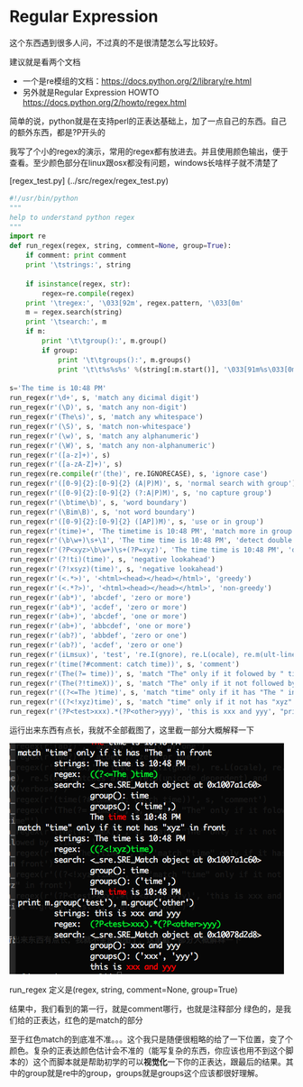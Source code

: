 # Regular Expression

这个东西遇到很多人问，不过真的不是很清楚怎么写比较好。

建议就是看两个文档

* 一个是re模组的文档：<https://docs.python.org/2/library/re.html>
* 另外就是Regular Expression HOWTO <https://docs.python.org/2/howto/regex.html>

简单的说，python就是在支持perl的正表达基础上，加了一点自己的东西。自己的额外东西，都是?P开头的

我写了个小的regex的演示，常用的regex都有放进去。并且使用颜色输出，便于查看。至少颜色部分在linux跟osx都没有问题，windows长啥样子就不清楚了

[regex_test.py] (../src/regex/regex_test.py)

~~~python
#!/usr/bin/python
"""
help to understand python regex
"""
import re
def run_regex(regex, string, comment=None, group=True):
    if comment: print comment
    print '\tstrings:', string

    if isinstance(regex, str):
        regex=re.compile(regex)
    print '\tregex:', '\033[92m', regex.pattern, '\033[0m'
    m = regex.search(string)
    print '\tsearch:', m
    if m:
        print '\t\tgroup():', m.group()
        if group:
            print '\t\tgroups():', m.groups()
            print '\t\t%s%s%s' %(string[:m.start()], '\033[91m%s\033[0m' %string[m.start():m.end()], string[m.end():])

s='The time is 10:48 PM'
run_regex(r'\d+', s, 'match any dicimal digit')
run_regex(r'(\D)', s, 'match any non-digit')
run_regex(r'(The\s)', s, 'match any whitespace')
run_regex(r'(\S)', s, 'match non-whitespace')
run_regex(r'(\w)', s, 'match any alphanumeric')
run_regex(r'(\W)', s, 'match any non-alphanumeric')
run_regex(r'([a-z]+)', s)
run_regex(r'([a-zA-Z]+)', s)
run_regex(re.compile(r'(the)', re.IGNORECASE), s, 'ignore case')
run_regex(r'([0-9]{2}:[0-9]{2} (A|P)M)', s, 'normal search with group')
run_regex(r'([0-9]{2}:[0-9]{2} (?:A|P)M)', s, 'no capture group')
run_regex(r'(\btime\b)', s, 'word boundary')
run_regex(r'(\Bim\B)', s, 'not word boundary')
run_regex(r'([0-9]{2}:[0-9]{2} ([AP])M)', s, 'use or in group')
run_regex(r'(time)+', 'The timetime is 10:48 PM', 'match more in group')
run_regex(r'(\b\w+)\s+\1', 'The time time is 10:48 PM', 'detect double words by using backreference')
run_regex(r'(?P<xyz>\b\w+)\s+(?P=xyz)', 'The time time is 10:48 PM', 'detect double words by using named group, also works as: m=regex.match(xxxx) m.group("name")')
run_regex(r'(?!ti)(time)', s, 'negative lookahead')
run_regex(r'(?!xsyz)(time)', s, 'negative lookahead')
run_regex(r'(<.*>)', '<html><head></head></html>', 'greedy')
run_regex(r'(<.*?>)', '<html><head></head></html>', 'non-greedy')
run_regex(r'(ab*)', 'abcdef', 'zero or more')
run_regex(r'(ab*)', 'acdef', 'zero or more')
run_regex(r'(ab+)', 'abcdef', 'one or more')
run_regex(r'(ab+)', 'abbcdef', 'one or more')
run_regex(r'(ab?)', 'abbdef', 'zero or one')
run_regex(r'(ab?)', 'acdef', 'zero or one')
run_regex(r'(iLmsux)', 'test', 're.I(gnore), re.L(ocale), re.m(ult-line), re.S(dot matches all), re.U(unicode dependent) and re.X(verbose)')
run_regex(r'(time(?#comment: catch time))', s, 'comment')
run_regex(r'(The(?= time))', s, 'match "The" only if it folowed by " time"')
run_regex(r'(The(?!timeX))', s, 'match "The" only if it not followed by "timeX"')
run_regex(r'((?<=The )time)', s, 'match "time" only if it has "The " in front')
run_regex(r'((?<!xyz)time)', s, 'match "time" only if it not has "xyz" in front')
run_regex(r'(?P<test>xxx).*(?P<other>yyy)', 'this is xxx and yyy', "print m.group('test'), m.group('other')")
~~~

运行出来东西有点长，我就不全部截图了，这里截一部分大概解释一下

![regex.png](regex.png)

run_regex 定义是(regex, string, comment=None, group=True)

结果中，我们看到的第一行，就是comment哪行，也就是注释部分
绿色的，是我们给的正表达，红色的是match的部分

至于红色match的到底准不准。。。这个我只是随便很粗略的给了一下位置，变了个颜色。复杂的正表达颜色估计会不准的（能写复杂的东西，你应该也用不到这个脚本的）这个而脚本就是帮助初学的可以**视觉化**一下你的正表达，跟最后的结果。其中的group就是re中的group，groups就是groups这个应该都很好理解。
